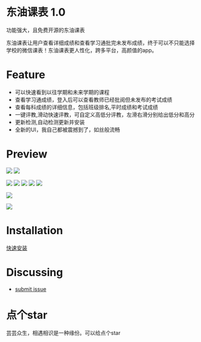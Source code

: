 东油课表 1.0
=========================
功能强大，且免费开源的东油课表

东油课表让用户查看详细成绩和查看学习通批完未发布成绩，终于可以不只能选择学校的微信课表！东油课表更人性化，跨多平台，高颜值的app。

Feature
=========================
- 可以快速看到以往学期和未来学期的课程
- 查看学习通成绩，登入后可以查看教师已经批阅但未发布的考试成绩
- 查看每科成绩的详细信息，包括班级排名,平时成绩和考试成绩
- 一键评教,滑动快速评教，可自定义高低分评教，左滑右滑分别给出低分和高分
- 更新检测,自动检测更新并安装
- 全新的UI，我自己都被震撼到了，如丝般流畅

Preview
=========================
![](https://img.tucang.cc/api/image/show/2ecd1eef983ddf5868feffd179a8dfea)
![](https://img.tucang.cc/api/image/show/84c6b5758ab373e198ba94ddc506f002)

![](https://img.tucang.cc/api/image/show/ef050f733eff4f5c4cbf19c001fadbc1)
![](https://img.tucang.cc/api/image/show/ff4caed29bf6ce9991e58556436c2a1e)
![](https://img.tucang.cc/api/image/show/aef15a68aedca5e8ed4babcfeee8d928)
![](https://img.tucang.cc/api/image/show/cfd2dee47a64d969c1ec73760f2a452f)
![](https://img.tucang.cc/api/image/show/aab8e3e6037877b12f220378c2aa8eb6)

![](https://img.tucang.cc/api/image/show/9d8c654b6cf7411f4c06ccdae1d8c523)

![](https://img.tucang.cc/api/image/show/56de9919174ef66d0e3056b6014dd597)

Installation
=========================

[快速安装](https://wwai.lanzouy.com/b02pwpe5e?password=4huv) 


Discussing
=========================
- [submit issue](https://github.com/Dough-su/nepu_course/issues/new)


点个star
=========================
芸芸众生，相遇相识是一种缘份。可以给点个star
